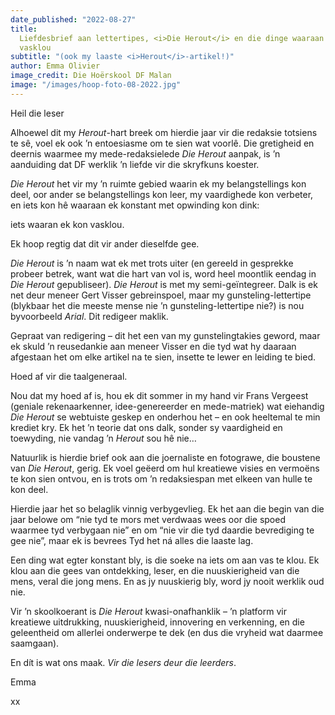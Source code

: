 ```yaml
---
date_published: "2022-08-27"
title:
  Liefdesbrief aan lettertipes, <i>Die Herout</i> en die dinge waaraan ons kan
  vasklou
subtitle: "(ook my laaste <i>Herout</i>-artikel!)"
author: Emma Olivier
image_credit: Die Hoërskool DF Malan
image: "/images/hoop-foto-08-2022.jpg"
---
```


Heil die leser

Alhoewel dit my _Herout_-hart breek om hierdie jaar vir die redaksie totsiens te sê, voel ek ook ’n entoesiasme om te sien wat voorlê. Die gretigheid en deernis waarmee my mede-redaksielede _Die Herout_ aanpak, is ’n aanduiding dat DF werklik ’n liefde vir die skryfkuns koester.

_Die Herout_ het vir my ’n ruimte gebied waarin ek my belangstellings kon deel, oor ander se belangstellings kon leer, my vaardighede kon verbeter, en iets kon hê waaraan ek konstant met opwinding kon dink:

iets waaran ek kon vasklou.

Ek hoop regtig dat dit vir ander dieselfde gee.

_Die Herout_ is ’n naam wat ek met trots uiter (en gereeld in gesprekke probeer betrek, want wat die hart van vol is, word heel moontlik eendag in _Die Herout_ gepubliseer). _Die Herout_ is met my semi-geïntegreer. Dalk is ek net deur meneer Gert Visser gebreinspoel, maar my gunsteling-lettertipe (blykbaar het die meeste mense nie ’n gunsteling-lettertipe nie?) is nou byvoorbeeld _Arial_. Dit redigeer maklik.

Gepraat van redigering – dit het een van my gunstelingtakies geword, maar ek skuld ’n reusedankie aan meneer Visser en die tyd wat hy daaraan afgestaan het om elke artikel na te sien, insette te lewer en leiding te bied.

Hoed af vir die taalgeneraal.

Nou dat my hoed af is, hou ek dit sommer in my hand vir Frans Vergeest (geniale rekenaarkenner, idee-genereerder en mede-matriek) wat eiehandig _Die Herout_ se webtuiste geskep en onderhou het – en ook heeltemal te min krediet kry. Ek het ’n teorie dat ons dalk, sonder sy vaardigheid en toewyding, nie vandag ’n _Herout_ sou hê nie…

Natuurlik is hierdie brief ook aan die joernaliste en fotograwe, die boustene van _Die Herout_, gerig. Ek voel geëerd om hul kreatiewe visies en vermoëns te kon sien ontvou, en is trots om ’n redaksiespan met elkeen van hulle te kon deel.

Hierdie jaar het so belaglik vinnig verbygevlieg. Ek het aan die begin van die jaar belowe om “nie tyd te mors met verdwaas wees oor die spoed waarmee tyd verbygaan nie” en om “nie vir die tyd daardie bevrediging te gee nie”, maar ek is bevrees Tyd het ná alles die laaste lag.

Een ding wat egter konstant bly, is die soeke na iets om aan vas te klou. Ek klou aan die gees van ontdekking, leser, en die nuuskierigheid van die mens, veral die jong mens. En as jy nuuskierig bly, word jy nooit werklik oud nie.

Vir ’n skoolkoerant is _Die Herout_ kwasi-onafhanklik – ’n platform vir kreatiewe uitdrukking, nuuskierigheid, innovering en verkenning, en die geleentheid om allerlei onderwerpe te dek (en dus die vryheid wat daarmee saamgaan).

En dít is wat ons maak. _Vir die lesers deur die leerders_.

Emma

xx
